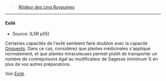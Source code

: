 ﻿---
!Generic
Id: l5r_ranger_hd.md#exilé
ParentLink: l5r_ranger_hd.md#rôdeur-des-cinq-royaumes
Name: Exilé
ParentName: Rôdeur des cinq Royaumes
NameLevel: 4
Source: (L5R p55)
---
> [Rôdeur des cinq Royaumes](hd_l5r_ranger.md)

---

#### Exilé

- Source: (L5R p55)

Certaines capacités de l'exilé semblent faire doublon avec la capacité [Onguents](hd_l5r_ranger_onguents.md). Dans ce cas, considérez que plantes médicinales s'applique normalement, et que plantes miraculeuses permet plutôt de transporter un nombre de contrepoisons égal au modificateur de Sagesse (minimum 1) en plus de vos autres préparations.

Voir [Exilé](hd_ranger_exile.md).

